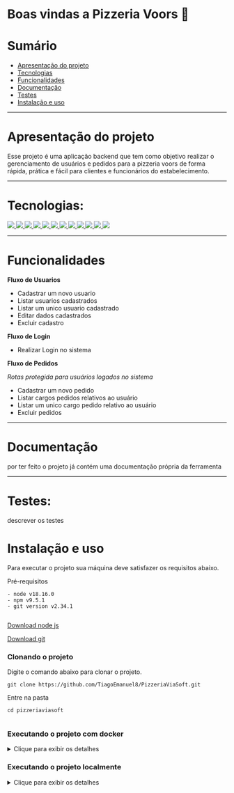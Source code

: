 
# Boas vindas a Pizzeria Voors 🍕


# Sumário

- [Apresentação do projeto](#apresentação-do-projeto)
- [Tecnologias](#tecnologias)
- [Funcionalidades](#funcionalidades)
- [Documentação](#documentacao)
- [Testes](#testes)
- [Instalação e uso](#instalação-e-uso)

---

#  Apresentação do projeto
Esse projeto é uma aplicação backend que tem como objetivo realizar o gerenciamento de usuários e pedidos para a pizzeria voors de forma rápida, prática e fácil para clientes e funcionários do estabelecimento.

---

# Tecnologias:
<div>
  <a href="https://www.typescriptlang.org/">
    <img src="https://img.shields.io/badge/typescript-339933?style=for-the-badge&logo=typescript&color=gray" />
  </a>
  <a href="https://docs.npmjs.com/">
  <img src="https://img.shields.io/badge/Node.js-339933?style=for-the-badge&logo=nodedotjs&color=gray" />
  </a>
  <a href="https://nestjs.com/">
    <img src="https://img.shields.io/badge/nest-339933?style=for-the-badge&logo=nestjs&color=gray" /> 
  </a>
    <a href="https://graphql.org/">
    <img src="https://img.shields.io/badge/graphql-339933?style=for-the-badge&logo=graphql&color=gray" /> 
  </a>
  <a href="https://www.prisma.io/">
    <img src="https://img.shields.io/badge/prisma-339933?style=for-the-badge&logo=prisma&color=gray" />
  </a>
    <a href="https://www.postgresql.org/">
    <img src="https://img.shields.io/badge/postgresql-339933?style=for-the-badge&logo=postgresql&color=gray" />
  </a>
     <a href="https://www.docker.com/">
    <img src="https://img.shields.io/badge/docker-339933?style=for-the-badge&logo=docker&color=gray" />
    </a>
  <a href="https://eslint.org/">
    <img src="https://img.shields.io/badge/eslint-339933?style=for-the-badge&logo=eslint&color=gray" />
  </a>
  <a href="https://jestjs.io/pt-BR/">
    <img src=" https://img.shields.io/badge/jest-339933?style=for-the-badge&logo=jest&color=gray "/>
  </a>
  <a href="https://www.npmjs.com/package/dotenv">
    <img src="https://img.shields.io/badge/dotenv-339933?style=for-the-badge&logo=dotenv&color=gray"/>
  </a>
   <a href="https://prettier.io/">
    <img src="https://img.shields.io/badge/prettier-339933?style=for-the-badge&logo=prettier&color=gray" />
    </a>
    <a href="https://jwt.io/">
    <img src="https://img.shields.io/badge/jsonwebtoken-339933?style=for-the-badge&logo=jsonwebtoken&color=gray" />
    </a>
</div>

---

# Funcionalidades

**Fluxo de Usuarios**
- Cadastrar um novo usuario
- Listar usuarios cadastrados
- Listar um unico usuario cadastrado
- Editar dados cadastrados
- Excluir cadastro

**Fluxo de Login**
- Realizar Login no sistema

**Fluxo de Pedidos**

*Rotas protegida para usuários logados no sistema*

- Cadastrar um novo pedido
- Listar cargos pedidos relativos ao usuário
- Listar um unico cargo pedido relativo ao usuário
- Excluir pedidos

---

# Documentação

por ter feito o projeto já contém uma documentação própria da ferramenta

---

# Testes:

descrever os testes

# Instalação e uso

Para executar o projeto sua máquina deve satisfazer os requisitos abaixo.  
  
Pré-requisitos  
  
```  
- node v18.16.0  
- npm v9.5.1  
- git version v2.34.1  
  
```  
  
[Download node js](https://nodejs.org/en/)  
  
[Download git](https://git-scm.com/book/en/v2/Getting-Started-Installing-Git)  
  
### Clonando o projeto  
  
Digite o comando abaixo para clonar o projeto.  
  
```  
git clone https://github.com/TiagoEmanuel8/PizzeriaViaSoft.git
```  
  
Entre na pasta  
  
```  
cd pizzeriaviasoft
  
```  
### Executando o projeto com **docker**

<details>

<summary>Clique para exibir os detalhes</summary>


### Execute o comando abaixo para iniciar o docker  
  
```  
docker-compose up -d
```  

### Caso queira parar a execução do docker use o comando
  
```  
docker-compose down --rmi local --volumes --remove-orphans
```  

</details>

### Executando o projeto **localmente**

<details>

<summary>Clique para exibir os detalhes</summary>

### Substitua as variáveis de ambiente  
  
 em backend:
```  
DATABASE_URL="postgresql://USER:PASSWORD@HOST:PORT/DATABASE"

PORT=`número da porta para a aplicação rodar`

JWT_KEY=`uma senha que vai ajudar a criptografar senhas de usuários` 

MONGO_PORT=`número da porta para rodar o mongodb`
```  
  
### Instale as dependências

### Abra o terminais e digite

  Abra o terminal e digite:

```  
npm install  
```

### Execute o projeto  
  
em backend use
```  
npm start 
```  

</details>

